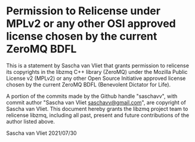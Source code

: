 # Permission to Relicense under MPLv2 or any other OSI approved license chosen by the current ZeroMQ BDFL

This is a statement by Sascha van Vliet 
that grants permission to relicense its copyrights in the libzmq C++
library (ZeroMQ) under the Mozilla Public License v2 (MPLv2) or any other 
Open Source Initiative approved license chosen by the current ZeroMQ 
BDFL (Benevolent Dictator for Life).

A portion of the commits made by the Github handle "saschavv", with
commit author "Sascha van Vliet <saschavv@gmail.com>", are copyright of Sascha van Vliet.
This document hereby grants the libzmq project team to relicense libzmq, 
including all past, present and future contributions of the author listed above.

Sascha van Vliet
2021/07/30
